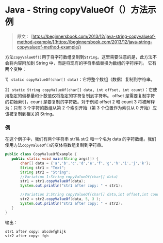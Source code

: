 # Java - String copyValueOf（）方法示例

> 原文： [https://beginnersbook.com/2013/12/java-string-copyvalueof-method-example/](https://beginnersbook.com/2013/12/java-string-copyvalueof-method-example/)

方法`copyValueOf()`用于将字符数组复制到`String`。这里需要注意的是，此方法不会将内容附加到 String 中，而是将现有的字符串值替换为数组的字符序列。
它有两个变种：

1）`static copyValueOf(char[] data)`：它将整个数组（数据）复制到字符串。

2）`static String copyValueOf(char[] data, int offset, int count)`：它使用指定的偏移量和计数值仅将指定的字符复制到字符串。 offset 是需要复制字符的初始索引，count 是要复制的字符数。对于例如 offset 2 和 count 3 将被解释为：只有 3 个字符的数组从第 2 个索引开始（第 3 个位置作为索引从 0 开始）应该被复制到相关的 String。

### 例

在这个例子中，我们有两个字符串 str1&amp; str2 和一个名为 data 的字符数组。我们使用方法`copyValueOf()`的变体将数组复制到字符串。

```java
public class CopyValueOfExample {
   public static void main(String args[]) {
       char[] data = {'a','b','c','d','e','f','g','h','i','j','k'};
       String str1 = "Text";
       String str2 = "String";
       //Variation 1:String copyValueOf(char[] data)
       str1 = str1.copyValueOf(data);
       System.out.println("str1 after copy: " + str1);

       //Variation 2:String copyValueOf(char[] data,int offset,int count)
       str2 = str2.copyValueOf(data, 5, 3 );
       System.out.println("str2 after copy: " + str2);
   }
}
```

输出：

```java
str1 after copy: abcdefghijk
str2 after copy: fgh
```